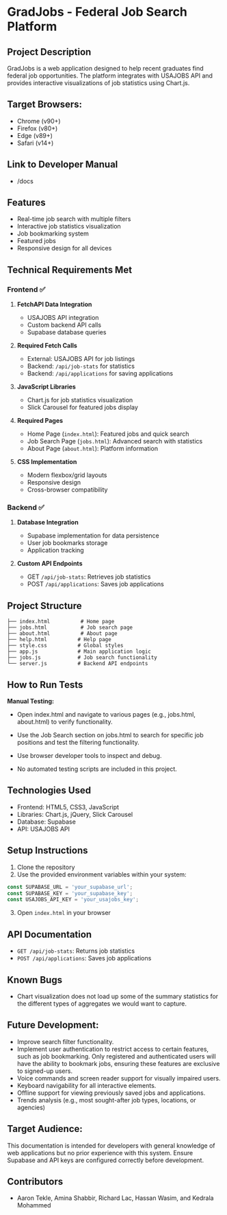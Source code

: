 # GradJobs - Federal Job Search Platform

## Project Description
GradJobs is a web application designed to help recent graduates find federal job opportunities. The platform integrates with USAJOBS API and provides interactive visualizations of job statistics using Chart.js.

## Target Browsers:
- Chrome (v90+)
- Firefox (v80+)
- Edge (v89+)
- Safari (v14+)

## Link to Developer Manual
- /docs

## Features
- Real-time job search with multiple filters
- Interactive job statistics visualization
- Job bookmarking system
- Featured jobs
- Responsive design for all devices

## Technical Requirements Met

### Frontend ✅
1. **FetchAPI Data Integration**
   - USAJOBS API integration
   - Custom backend API calls
   - Supabase database queries

2. **Required Fetch Calls**
   - External: USAJOBS API for job listings
   - Backend: `/api/job-stats` for statistics
   - Backend: `/api/applications` for saving applications

3. **JavaScript Libraries**
   - Chart.js for job statistics visualization
   - Slick Carousel for featured jobs display

4. **Required Pages**
   - Home Page (`index.html`): Featured jobs and quick search
   - Job Search Page (`jobs.html`): Advanced search with statistics
   - About Page (`about.html`): Platform information

5. **CSS Implementation**
   - Modern flexbox/grid layouts
   - Responsive design
   - Cross-browser compatibility

### Backend ✅
1. **Database Integration**
   - Supabase implementation for data persistence
   - User job bookmarks storage
   - Application tracking

2. **Custom API Endpoints**
   - GET `/api/job-stats`: Retrieves job statistics
   - POST `/api/applications`: Saves job applications

## Project Structure
```
├── index.html          # Home page
├── jobs.html           # Job search page
├── about.html          # About page
├── help.html          # Help page
├── style.css          # Global styles
├── app.js             # Main application logic
├── jobs.js            # Job search functionality
└── server.js          # Backend API endpoints
```
## How to Run Tests

**Manual Testing:**
   - Open index.html and navigate to various pages (e.g., jobs.html, about.html) to verify functionality.
   
   - Use the Job Search section on jobs.html to search for specific job positions and test the filtering functionality.
   - Use browser developer tools to inspect and debug.
   - No automated testing scripts are included in this project.


## Technologies Used
- Frontend: HTML5, CSS3, JavaScript
- Libraries: Chart.js, jQuery, Slick Carousel
- Database: Supabase
- API: USAJOBS API

## Setup Instructions
1. Clone the repository
2. Use the provided environment variables within your system:
```javascript
const SUPABASE_URL = 'your_supabase_url';
const SUPABASE_KEY = 'your_supabase_key';
const USAJOBS_API_KEY = 'your_usajobs_key';
```
3. Open `index.html` in your browser

## API Documentation
- `GET /api/job-stats`: Returns job statistics
- `POST /api/applications`: Saves job applications

## Known Bugs
- Chart visualization does not load up some of the summary statistics for the different types of aggregates we would want to capture.

## Future Development:
- Improve search filter functionality.
- Implement user authentication to restrict access to certain features, such as job bookmarking. Only registered and authenticated users will have the ability to bookmark jobs, ensuring these features are exclusive to signed-up users.
- Voice commands and screen reader support for visually impaired users.
- Keyboard navigability for all interactive elements.
- Offline support for viewing previously saved jobs and applications.
- Trends analysis (e.g., most sought-after job types, locations, or agencies)

## Target Audience:
This documentation is intended for developers with general knowledge of web applications but no prior experience with this system. Ensure Supabase and API keys are configured correctly before development.

## Contributors
- Aaron Tekle, Amina Shabbir, Richard Lac, Hassan Wasim, and Kedrala Mohammed
